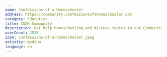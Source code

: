 ```yaml
---
name: Confessions of a Homeschooler
address: https://community.confessionsofahomeschooler.com
category: Education
title: COAH Community
description: Get help homeschooling and discuss topics in our Community Forum
userCount: 2515
icon: confessions-of-a-homeschooler.jpeg
activity: medium
language: en
---
```

